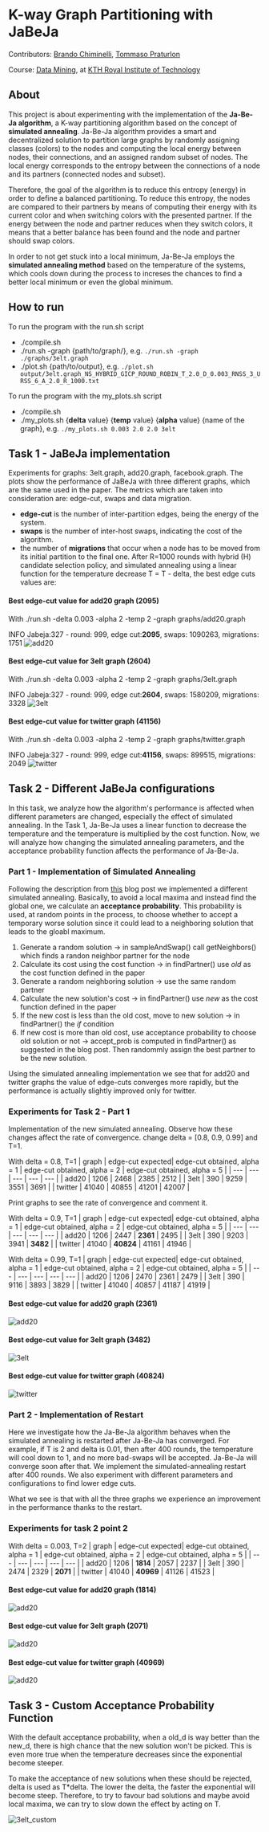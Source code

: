 # K-way Graph Partitioning with JaBeJa

Contributors:
<a href="https://github.com/Bralli99">Brando Chiminelli</a>, 
<a href="https://github.com/boyscout99">Tommaso Praturlon</a>

Course: <a href="[https://id2223kth.github.io/](https://www.kth.se/social/course/ID2222/)">Data Mining</a>, at <a href="https://www.kth.se/en">KTH Royal Institute of Technology</a>

## About

This project is about experimenting with the implementation of the **Ja-Be-Ja algorithm**, a K-way partitioning algorithm based on the concept of **simulated annealing**. Ja-Be-Ja algorithm provides a smart and decentralized solution to partition large graphs by randomly assigning classes (colors) to the nodes and computing the local energy between nodes, their connections, and an assigned random subset of nodes. The local energy corresponds to the entropy between the connections of a node and its partners (connected nodes and subset). 

Therefore, the goal of the algorithm is to reduce this entropy (energy) in order to define a balanced partitioning. To reduce this entropy, the nodes are compared to their partners by means of computing their energy with its current color and when switching colors with the presented partner. If the energy between the node and partner reduces when they switch colors, it means that a better balance has been found and the node and partner should swap colors.

In order to not get stuck into a local minimum, Ja-Be-Ja employs the **simulated annealing method** based on the temperature of the systems, which cools down during the process to increses the chances to find a better local minimum or even the global minimum.

## How to run 
To run the program with the run.sh script
- ./compile.sh
- ./run.sh -graph {path/to/graph/}, e.g. `./run.sh -graph ./graphs/3elt.graph`
- ./plot.sh {path/to/output}, e.g. `./plot.sh output/3elt.graph_NS_HYBRID_GICP_ROUND_ROBIN_T_2.0_D_0.003_RNSS_3_URSS_6_A_2.0_R_1000.txt`

To run the program with the my_plots.sh script
- ./compile.sh
- ./my_plots.sh {**delta** value} {**temp** value} {**alpha** value} {name of the graph}, e.g. `./my_plots.sh 0.003 2.0 2.0 3elt`

## Task 1 - JaBeJa implementation
Experiments for graphs: 3elt.graph, add20.graph, facebook.graph.
The plots show the performance of JaBeJa with three different graphs, which are the same used in the paper.
The metrics which are taken into consideration are: edge-cut, swaps and data migration.
- **edge-cut** is the number of inter-partition edges, being the energy of the system.
- **swaps** is the number of inter-host swaps, indicating the cost of the algorithm.
- the number of **migrations** that occur when a node has to be moved from its initial partition to the final one.
After R=1000 rounds with hybrid (H) candidate selection policy, and simulated annealing using a linear function for the temperature decrease T = T - delta, the best edge cuts values are:

#### Best edge-cut value for add20 graph (2095)
With ./run.sh -delta 0.003 -alpha 2 -temp 2 -graph graphs/add20.graph

INFO  Jabeja:327 - round: 999, edge cut:**2095**, swaps: 1090263, migrations: 1751
![add20](plots/graph_add20.png)

#### Best edge-cut value for 3elt graph (2604)
With ./run.sh -delta 0.003 -alpha 2 -temp 2 -graph graphs/3elt.graph

INFO  Jabeja:327 - round: 999, edge cut:**2604**, swaps: 1580209, migrations: 3328
![3elt](plots/graph_3elt.png)

#### Best edge-cut value for twitter graph (41156)
With ./run.sh -delta 0.003 -alpha 2 -temp 2 -graph graphs/twitter.graph

INFO  Jabeja:327 - round: 999, edge cut:**41156**, swaps: 899515, migrations: 2049
![twitter](plots/graph_twitter.png)

## Task 2 - Different JaBeJa configurations

In this task, we analyze how the algorithm's performance is affected when different parameters are changed, especially the effect of simulated annealing. In the Task 1, Ja-Be-Ja uses a linear function to decrease the temperature and the temperature is multiplied by the cost function. Now, we will analyze how changing the simulated annealing parameters, and the acceptance probability function affects the performance of Ja-Be-Ja.

### Part 1 - Implementation of Simulated Annealing
Following the description from [this](http://katrinaeg.com/simulated-annealing.html) blog post we implemented a different simulated annealing. Basically, to avoid a local maxima and instead find the global one, we calculate an **acceptance probability**. This probability is used, at random points in the process, to choose whether to accept a temporary worse solution since it could lead to a neighboring solution that leads to the gloabl maximum.

1. Generate a random solution -> in sampleAndSwap() call getNeighbors() which finds a randon neighbor partner for the node
2. Calculate its cost using the cost function -> in findPartner() use _old_ as the cost function defined in the paper
3. Generate a random neighboring solution -> use the same random partner
4. Calculate the new solution's cost -> in findPartner() use _new_ as the cost function defined in the paper
5. If the new cost is less than the old cost, move to new solution -> in findPartner() the _if_ condition
6. If new cost is more than old cost, use acceptance probability to choose old solution or not -> accept_prob is computed in findPartner() as suggested in the blog post. Then randommly assign the best partner to be the new solution.

Using the simulated annealing implementation we see that for add20 and twitter graphs the value of edge-cuts converges more rapidly, but the performance is actually slightly improved only for twitter.

### Experiments for Task 2 - Part 1
Implementation of the new simulated annealing. Observe how these changes affect the rate of convergence.
change delta = [0.8, 0.9, 0.99] and T=1.

With delta = 0.8, T=1
| graph | edge-cut expected| edge-cut obtained, alpha = 1 | edge-cut obtained, alpha = 2 | edge-cut obtained, alpha = 5 |
| --- | --- | --- | --- | --- |
| add20 | 1206 | 2468 | 2385 | 2512 |
| 3elt	| 390 | 9259 | 3551 | 3691 |
| twitter | 41040 | 40855 | 41201 | 42007 |

Print graphs to see the rate of convergence and comment it.

With delta = 0.9, T=1
| graph | edge-cut expected| edge-cut obtained, alpha = 1 | edge-cut obtained, alpha = 2 | edge-cut obtained, alpha = 5 |
| --- | --- | --- | --- | --- |
| add20 | 1206 | 2447 | **2361** | 2495 |
| 3elt	| 390 | 9203 | 3941 | **3482** |
| twitter | 41040 | **40824** | 41161 | 41946 |

With delta = 0.99, T=1
| graph | edge-cut expected| edge-cut obtained, alpha = 1 | edge-cut obtained, alpha = 2 | edge-cut obtained, alpha = 5 |
| --- | --- | --- | --- | --- |
| add20 | 1206 | 2470 | 2361 | 2479 |
| 3elt	| 390 | 9116 | 3893 | 3829 |
| twitter | 41040 | 40857 | 41187 | 41919 |

#### Best edge-cut value for add20 graph (2361)
![add20](plots/graph_add20_D0.9_T1.0_A2.0.png)

#### Best edge-cut value for 3elt graph (3482)
![3elt](plots/graph_3elt_D0.9_T1.0_A5.0.png)

#### Best edge-cut value for twitter graph (40824)
![twitter](plots/graph_twitter_D0.9_T1.0_A1.0.png)

### Part 2 - Implementation of Restart
Here we investigate how the Ja-Be-Ja algorithm behaves when the simulated annealing is restarted after Ja-Be-Ja has converged. For example, if T is 2 and delta is 0.01, then after 400 rounds, the temperature will cool down to 1, and no more bad-swaps will be accepted. Ja-Be-Ja will converge soon after that. We implement the simulated-annealing restart after 400 rounds. We also experiment with different parameters and configurations to find lower edge cuts.

What we see is that with all the three graphs we experience an improvement in the performance thanks to the restart.

### Experiments for task 2 point 2
With delta = 0.003, T=2
| graph | edge-cut expected| edge-cut obtained, alpha = 1 | edge-cut obtained, alpha = 2 | edge-cut obtained, alpha = 5 |
| --- | --- | --- | --- | --- |
| add20 | 1206 | **1814** | 2057 | 2237 |
| 3elt	| 390 | 2474 | 2329 | **2071** |
| twitter | 41040 | **40969** | 41126 | 41523 |

#### Best edge-cut value for add20 graph (1814)
![add20](plots/graph_add20_D0.003_T2.0_A1.0.png)

#### Best edge-cut value for 3elt graph (2071)
![add20](plots/graph_3elt_D0.003_T2.0_A5.0.png)

#### Best edge-cut value for twitter graph (40969)
![add20](plots/graph_twitter_D0.003_T2.0_A1.0.png)

## Task 3 - Custom Acceptance Probability Function

With the default acceptance probability, when a old\_d is way better than the new\_d, there is high chance that the new solution won't be picked. This is even more true when the temperature decreases since the exponential become steeper. 

To make the acceptance of new solutions when these should be rejected, delta is used as T*delta. The lower the delta, the faster the exponential will become steep. Therefore, to try to favour bad solutions and maybe avoid local maxima, we can try to slow down the effect by acting on T.

![3elt_custom](plots/graph_3elt_D0.9_T1.0_A2.0_custom.png)
